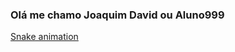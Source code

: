 ### Olá me chamo Joaquim David ou Aluno999
[Snake animation](https://github.com/Aluno999/rafaballerini2/blob/output/github-contribution-grid-snake.svg)
<!--
**Aluno999/Aluno999** is a ✨ _special_ ✨ repository because its `README.md` (this file) appears on your GitHub profile.

Here are some ideas to get you started:

- 🔭 I’m currently working on ...
- 🌱 I’m currently learning ...
- 👯 I’m looking to collaborate on ...
- 🤔 I’m looking for help with ...
- 💬 Ask me about ...
- 📫 How to reach me: ...
- 😄 Pronouns: ...
- ⚡ Fun fact: ...
-->
